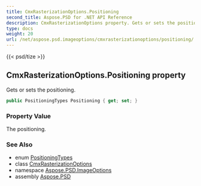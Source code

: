 ```yaml
---
title: CmxRasterizationOptions.Positioning
second_title: Aspose.PSD for .NET API Reference
description: CmxRasterizationOptions property. Gets or sets the positioning
type: docs
weight: 20
url: /net/aspose.psd.imageoptions/cmxrasterizationoptions/positioning/
---
```

{{< psd/tize >}}
## CmxRasterizationOptions.Positioning property

Gets or sets the positioning.

```csharp
public PositioningTypes Positioning { get; set; }
```

### Property Value

The positioning.

### See Also

* enum [PositioningTypes](../../positioningtypes/)
* class [CmxRasterizationOptions](../)
* namespace [Aspose.PSD.ImageOptions](../../../aspose.psd.imageoptions/)
* assembly [Aspose.PSD](../../../)


